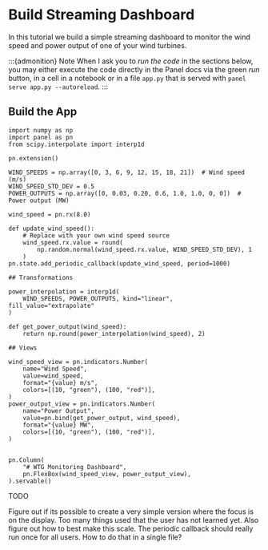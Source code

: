 # Build Streaming Dashboard

In this tutorial we build a simple streaming dashboard to monitor the wind speed and power output of one of your wind turbines.

:::{admonition} Note
When I ask you to *run the code* in the sections below, you may either execute the code directly in the Panel docs via the green *run* button, in a cell in a notebook or in a file `app.py` that is served with `panel serve app.py --autoreload`.
:::

## Build the App

```
import numpy as np
import panel as pn
from scipy.interpolate import interp1d

pn.extension()

WIND_SPEEDS = np.array([0, 3, 6, 9, 12, 15, 18, 21])  # Wind speed (m/s)
WIND_SPEED_STD_DEV = 0.5
POWER_OUTPUTS = np.array([0, 0.03, 0.20, 0.6, 1.0, 1.0, 0, 0])  # Power output (MW)

wind_speed = pn.rx(8.0)

def update_wind_speed():
    # Replace with your own wind speed source
    wind_speed.rx.value = round(
        np.random.normal(wind_speed.rx.value, WIND_SPEED_STD_DEV), 1
    )
pn.state.add_periodic_callback(update_wind_speed, period=1000)

## Transformations

power_interpolation = interp1d(
    WIND_SPEEDS, POWER_OUTPUTS, kind="linear", fill_value="extrapolate"
)

def get_power_output(wind_speed):
    return np.round(power_interpolation(wind_speed), 2)

## Views

wind_speed_view = pn.indicators.Number(
    name="Wind Speed",
    value=wind_speed,
    format="{value} m/s",
    colors=[(10, "green"), (100, "red")],
)
power_output_view = pn.indicators.Number(
    name="Power Output",
    value=pn.bind(get_power_output, wind_speed),
    format="{value} MW",
    colors=[(10, "green"), (100, "red")],
)


pn.Column(
    "# WTG Monitoring Dashboard",
    pn.FlexBox(wind_speed_view, power_output_view),
).servable()
```

TODO

Figure out if its possible to create a very simple version where the focus is on the display. Too many things used that the user has not learned yet. Also figure out how to best make this scale. The periodic callback should really run once for all users. How to do that in a single file?